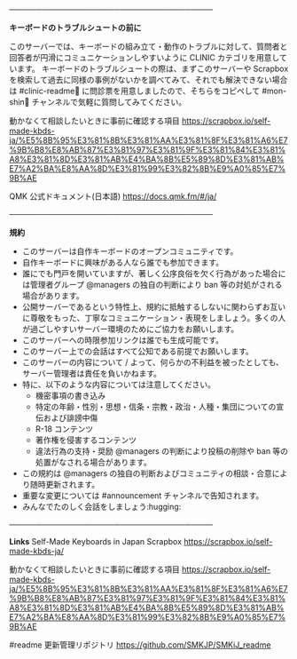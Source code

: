 ─────────────────────────────────────

**キーボードのトラブルシュートの前に**

このサーバーでは、キーボードの組み立て・動作のトラブルに対して、質問者と回答者が円滑にコミュニケーションしやすいように CLINIC カテゴリを用意しています。 キーボードのトラブルシュートの際は、まずこのサーバーや Scrapbox を検索して過去に同様の事例がないかを調べてみて、それでも解決できない場合は #clinic-readme🔰 に問診票を用意しましたので、そちらをコピペして #mon-shin🔰 チャンネルで気軽に質問してみてください。

動かなくて相談したいときに事前に確認する項目
https://scrapbox.io/self-made-kbds-ja/%E5%8B%95%E3%81%8B%E3%81%AA%E3%81%8F%E3%81%A6%E7%9B%B8%E8%AB%87%E3%81%97%E3%81%9F%E3%81%84%E3%81%A8%E3%81%8D%E3%81%AB%E4%BA%8B%E5%89%8D%E3%81%AB%E7%A2%BA%E8%AA%8D%E3%81%99%E3%82%8B%E9%A0%85%E7%9B%AE

QMK 公式ドキュメント(日本語)
https://docs.qmk.fm/#/ja/

─────────────────────────────────────

**規約**

- このサーバーは自作キーボードのオープンコミュニティです。
- 自作キーボードに興味がある人なら誰でも参加できます。
- 誰にでも門戸を開いていますが、著しく公序良俗を欠く行為があった場合には管理者グループ @managers の独自の判断により ban 等の対処がされる場合があります。
- 公開サーバーであるという特性上、規約に抵触するしないに関わらずお互いに尊敬をもった、丁寧なコミュニケーション・表現をしましょう。多くの人が過ごしやすいサーバー環境のためにご協力をお願いします。
- このサーバーへの時限参加リンクは誰でも生成可能です。
- このサーバー上での会話はすべて公知である前提でお願いします。
- このサーバーの内容について / よって、何らかの不利益を被ったとしても、サーバー管理者は責任を負いかねます。
- 特に、以下のような内容については注意してください。
  - 機密事項の書き込み
  - 特定の年齢・性別・思想・信条・宗教・政治・人種・集団についての宣伝および誹謗中傷
  - R-18 コンテンツ
  - 著作権を侵害するコンテンツ  
  - 違法行為の支持・奨励
 @managers の判断により投稿の削除や ban 等の処置がなされる場合があります。
- この規約は @managers の独自の判断およびコミュニティの相談・合意により随時更新されます。
- 重要な変更については #announcement チャンネルで告知されます。
- みんなでたのしく会話をしましょう:hugging:

─────────────────────────────────────

**Links**
Self-Made Keyboards in Japan Scrapbox
https://scrapbox.io/self-made-kbds-ja/  

動かなくて相談したいときに事前に確認する項目
https://scrapbox.io/self-made-kbds-ja/%E5%8B%95%E3%81%8B%E3%81%AA%E3%81%8F%E3%81%A6%E7%9B%B8%E8%AB%87%E3%81%97%E3%81%9F%E3%81%84%E3%81%A8%E3%81%8D%E3%81%AB%E4%BA%8B%E5%89%8D%E3%81%AB%E7%A2%BA%E8%AA%8D%E3%81%99%E3%82%8B%E9%A0%85%E7%9B%AE

#readme 更新管理リポジトリ
https://github.com/SMKJP/SMKiJ_readme

